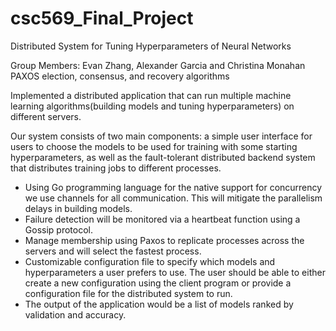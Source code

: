 # csc569_Final_Project
Distributed System for Tuning Hyperparameters of Neural Networks

Group Members: Evan Zhang, Alexander Garcia and Christina Monahan
PAXOS election, consensus, and recovery algorithms

Implemented a distributed application that can run multiple machine learning algorithms(building models and tuning hyperparameters) on different servers. 

Our system consists of two main components: a simple user interface for users to choose the models to be used for training with some starting hyperparameters, as well as the fault-tolerant distributed backend system that distributes training jobs to different processes.

- Using Go programming language for the native support for concurrency we use channels for all communication. This will mitigate the parallelism delays in building models. 
- Failure detection will be monitored via a heartbeat function using a Gossip protocol. 
- Manage membership using Paxos to replicate processes across the servers and will select the fastest process. 
- Customizable configuration file to specify which models and hyperparameters a user prefers to use. The user should be able to either create a new configuration using the client program or provide a configuration file for the distributed system to run. 
- The output of the application would be a list of models ranked by validation and accuracy.
